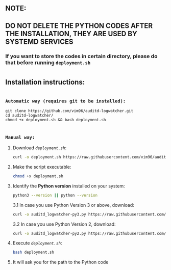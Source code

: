 ## **NOTE:**
## DO NOT DELETE THE PYTHON CODES AFTER THE INSTALLATION, THEY ARE USED BY SYSTEMD SERVICES

### If you want to store the codes in certain directory, please do that before running `deployment.sh`
#
## **Installation instructions**:

#
### **`Automatic way (requires git to be installed):`**

    git clone https://github.com/vim96/auditd-logwatcher.git
    cd auditd-logwatcher/
    chmod +x deployment.sh && bash deployment.sh

#
### **`Manual way:`**

1. Download *`deployment.sh`*:

    ```bash
    curl -o deployment.sh https://raw.githubusercontent.com/vim96/auditd-logwatcher/staging/deployment.sh
    ```

2. Make the script executable:
    ```bash
    chmod +x deployment.sh
    ```
3. Identify the **Python version** installed on your system:

    ```bash
    python3 --version || python --version
    ```

    3.1 In case you use Python Version 3 or above, download:
    
    ```bash
    curl -o auditd_logwatcher-py3.py https://raw.githubusercontent.com/vim96/auditd-logwatcher/staging/app/auditd_logwatcher-py3.py
    ```
    3.2 In case you use Python Version 2, download:

    ```bash
    curl -o auditd_logwatcher-py2.py https://raw.githubusercontent.com/vim96/auditd-logwatcher/staging/app/auditd_logwatcher-py2.py
    ```

4. Execute *`deployment.sh`*:

    ```bash
    bash deployment.sh
    ```

5. It will ask you for the path to the Python code